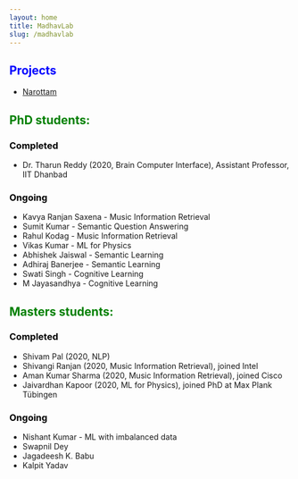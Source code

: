 ```yaml
---
layout: home
title: MadhavLab
slug: /madhavlab
---
```


## **<span style="color:blue">Projects</span>**
- [Narottam](https://vipular.github.io/narottam.github.io)

## <span style="color: Green">PhD students:</span>


### <span style="color: Black">Completed</span>

* Dr. Tharun Reddy (2020, Brain Computer Interface), Assistant Professor, IIT Dhanbad

### <span style="color: Black">Ongoing</span>

* Kavya Ranjan Saxena - Music Information Retrieval
* Sumit Kumar - Semantic Question Answering
* Rahul Kodag - Music Information Retrieval
* Vikas Kumar - ML for Physics
* Abhishek Jaiswal - Semantic Learning
* Adhiraj Banerjee - Semantic Learning
* Swati Singh - Cognitive Learning
* M Jayasandhya - Cognitive Learning

## <span style="color: Green">Masters students:</span>

### <span style="color: Black">Completed</span>

* Shivam Pal (2020, NLP)
* Shivangi Ranjan (2020, Music Information Retrieval), joined Intel
* Aman Kumar Sharma (2020, Music Information Retrieval), joined Cisco
* Jaivardhan Kapoor (2020, ML for Physics), joined PhD at Max Plank Tübingen

### <span style="color: Black">Ongoing</span>

* Nishant Kumar - ML with imbalanced data
* Swapnil Dey
* Jagadeesh K. Babu
* Kalpit Yadav

